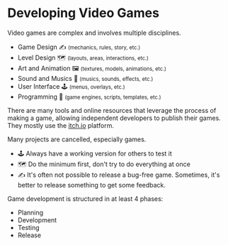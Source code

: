 # Developing Video Games

<div class="row row-cols-lg-2"><div>

Video games are complex and involves multiple disciplines.

* Game Design ✍️ <small>(mechanics, rules, story, etc.)</small>
* Level Design 🗺️ <small>(layouts, areas, interactions, etc.)</small>
* Art and Animation 🖼️ <small>(textures, models, animations, etc.)</small>
* Sound and Musics 🎺 <small>(musics, sounds, effects, etc.)</small>
* User Interface 🕹️ <small>(menus, overlays, etc.)</small>
* Programming 🤖 <small>(game engines, scripts, templates, etc.)</small>

There are many tools and online resources that leverage the process of making a game, allowing independent developers to publish their games. They mostly use the [itch.io](https://itch.io/) platform.
</div><div>

Many projects are cancelled, especially games. 

* 🕹️ Always have a working version for others to test it
* 🗺️ Do the minimum first, don't try to do everything at once
* ✍️ It's often not possible to release a bug-free game. Sometimes, it's better to release something to get some feedback.

Game development is structured in at least 4 phases:

* Planning
* Development
* Testing
* Release
</div></div>